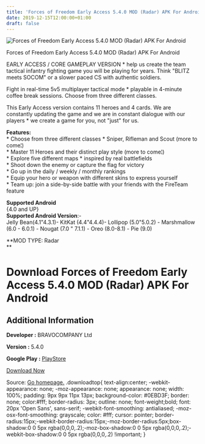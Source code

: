 ```yaml
---
title: 'Forces of Freedom Early Access 5.4.0 MOD (Radar) APK For Android'
date: 2019-12-15T12:00:00+01:00
draft: false
---
```


![Forces of Freedom Early Access 5.4.0 MOD (Radar) APK For Android](https://i0.wp.com/apkhome.net/wp-content/uploads/2019/12/Forces-of-Freedom-Early-Access-5.4.0-MOD-Radar.png "Forces of Freedom Early Access 5.4.0 MOD (Radar) APK For Android")

  

Forces of Freedom Early Access 5.4.0 MOD (Radar) APK For Android

EARLY ACCESS / CORE GAMEPLAY VERSION \* help us create the team tactical infantry fighting game you will be playing for years. Think "BLITZ meets SOCOM" or a slower paced CS with authentic soldiers.

Fight in real-time 5v5 multiplayer tactical mode \* playable in 4-minute coffee break sessions. Choose from three different classes.

This Early Access version contains 11 heroes and 4 cards. We are constantly updating the game and we are in constant dialogue with our players \* we create a game for you, not "just" for us.

**Features:**  
\* Choose from three different classes \* Sniper, Rifleman and Scout (more to come¦)  
\* Master 11 Heroes and their distinct play style (more to come¦)  
\* Explore five different maps \* inspired by real battlefields  
\* Shoot down the enemy or capture the flag for victory  
\* Go up in the daily / weekly / monthly rankings  
\* Equip your hero or weapon with different skins to express yourself  
\* Team up: join a side-by-side battle with your friends with the FireTeam feature

**Supported Android**  
{4.0 and UP}  
**Supported Android Version**:-  
Jelly Bean(4.1"4.3.1)- KitKat (4.4"4.4.4)- Lollipop (5.0"5.0.2) - Marshmallow (6.0 - 6.0.1) - Nougat (7.0 " 7.1.1) - Oreo (8.0-8.1) - Pie (9.0)

**MOD TYPE: Radar  
**

Download Forces of Freedom Early Access 5.4.0 MOD (Radar) APK For Android
=========================================================================

Additional Information
----------------------

**Developer :** BRAVOCOMPANY Ltd

**Version :** 5.4.0

**Google Play :** [PlayStore](https://play.google.com/store/apps/details?id=com.koyokiservices.FoF)

  

[Download Now](https://store4app.co/post/forces-of-freedom-early-access-5-4-0-mod-radar-apk-for-android_1576400294)

  
Source: [Go homepage.](https://store4app.co/post/forces-of-freedom-early-access-5-4-0-mod-radar-apk-for-android_1576400294) .downloadtop{ text-align:center; -webkit-appearance: none; -moz-appearance: none; appearance: none; width: 100%; padding: 9px 9px 11px 13px; background-color: #0EBD3F; border: none; color:#fff; border-radius: 3px; outline: none; font-weight;bold; font: 20px 'Open Sans', sans-serif; -webkit-font-smoothing: antialiased; -moz-osx-font-smoothing: grayscale; color: #fff; cursor: pointer; border-radius:15px;-webkit-border-radius:15px;-moz-border-radius:5px;box-shadow:0 0 5px rgba(0,0,0,.2);-moz-box-shadow:0 0 5px rgba(0,0,0,.2);-webkit-box-shadow:0 0 5px rgba(0,0,0,.2) !important; }